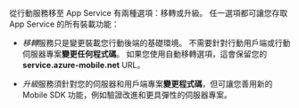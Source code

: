 從行動服務移至 App Service 有兩種選項：移轉或升級。 任一選項都可讓您存取 App Service 的所有裝載功能：

- *移轉*服務只是變更裝載您行動後端的基礎環境。 不需要針對行動用戶端或行動伺服器專案**變更任何程式碼**。 如果您使用自動移轉選項，這會保留您的 **service.azure-mobile.net** URL。

- *升級*服務須針對您的伺服器和用戶端專案**變更程式碼**，但可讓您善用新的 Mobile SDK 功能，例如驗證改進和更具彈性的伺服器專案。





